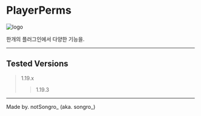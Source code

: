 # PlayerPerms
![logo](https://user-images.githubusercontent.com/89384053/227765337-2f4700fb-5d22-4d31-adf6-ba2669b2d626.png)

한개의 플러그인에서 다양한 기능을.

---

## Tested Versions
> 1.19.x
> > 1.19.3
---
Made by. notSongro_ (aka. songro_)
